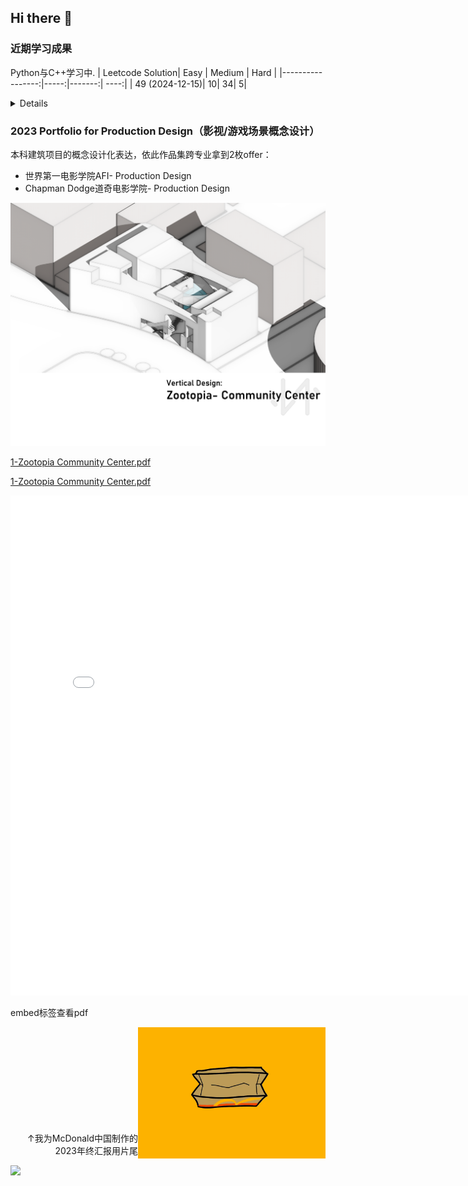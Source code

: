 ## Hi there 👋
### 近期学习成果

Python与C++学习中.
| Leetcode Solution| Easy | Medium | Hard |
|-----------------:|-----:|-------:| ----:|
|   49 (2024-12-15)|    10|      34|     5|

<details>
 <summery>2023 Portfolio for Production Design（影视/游戏场景概念设计）</summery>
 text, image or code block 
</details>

### 2023 Portfolio for Production Design（影视/游戏场景概念设计）
本科建筑项目的概念设计化表达，依此作品集跨专业拿到2枚offer：

- 世界第一电影学院AFI- Production Design
- Chapman Dodge道奇电影学院- Production Design

[![1-Zootopia Community Center 垂直向度设计：动物城社区中心.pdf](1-1.png)](https://markdown.com.cn)

[1-Zootopia Community Center.pdf]()

[1-Zootopia Community Center.pdf]()

<body>
 <embed src="1-Zootopia Community Center.pdf"type="application/pdf"width=800 height=800>
 <p>embed标签查看pdf</p>
</body>
 
<picture>
 <img alt="YOUR-ALT-TEXT" src="McDonald2023年底汇报.gif" align="right" width=300>
</picture>
<br><br><br><br><br><br><br><br><br>
  <p align="right">↑我为McDonald中国制作的2023年终汇报用片尾</p>






![](https://stats.justsong.cn/api/bilibili/?id=22815790)
